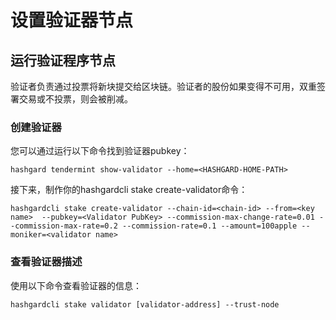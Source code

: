 # 设置验证器节点
## 运行验证程序节点
验证者负责通过投票将新块提交给区块链。验证者的股份如果变得不可用，双重签署交易或不投票，则会被削减。

### 创建验证器
您可以通过运行以下命令找到验证器pubkey：
```
hashgard tendermint show-validator --home=<HASHGARD-HOME-PATH>
```

接下来，制作你的hashgardcli stake create-validator命令：
```
hashgardcli stake create-validator --chain-id=<chain-id> --from=<key name>  --pubkey=<Validator PubKey> --commission-max-change-rate=0.01 --commission-max-rate=0.2 --commission-rate=0.1 --amount=100apple --moniker=<validator name>

```

### 查看验证器描述

使用以下命令查看验证器的信息：
```
hashgardcli stake validator [validator-address] --trust-node
```

